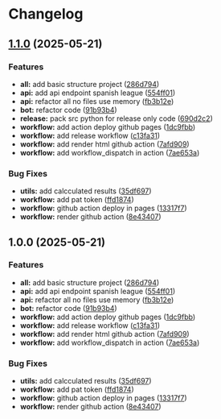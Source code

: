 # Changelog

## [1.1.0](https://github.com/andresmarinabad/quiniela_quinigol_bot/compare/v1.0.0...v1.1.0) (2025-05-21)


### Features

* **all:** add basic structure project ([286d794](https://github.com/andresmarinabad/quiniela_quinigol_bot/commit/286d794a40f456971357dbfe3869a10ea3fe62d6))
* **api:** add api endpoint spanish league ([554ff01](https://github.com/andresmarinabad/quiniela_quinigol_bot/commit/554ff01a0d9fb8ecadab61fe456b1a34b4e69099))
* **api:** refactor all no files use memory ([fb3b12e](https://github.com/andresmarinabad/quiniela_quinigol_bot/commit/fb3b12ec98d93a78be82efd55601a3429e231bef))
* **bot:** refactor code ([91b93b4](https://github.com/andresmarinabad/quiniela_quinigol_bot/commit/91b93b46439bc2a1cecca52602d8705a4aa10ac5))
* **release:** pack src python for release only code ([690d2c2](https://github.com/andresmarinabad/quiniela_quinigol_bot/commit/690d2c26ef8d9a3ac20c08227708e72912e3b568))
* **workflow:** add action deploy github pages ([1dc9fbb](https://github.com/andresmarinabad/quiniela_quinigol_bot/commit/1dc9fbbd67358e5855f4af1c2483b056befdb60a))
* **workflow:** add release workflow ([c13fa31](https://github.com/andresmarinabad/quiniela_quinigol_bot/commit/c13fa319668c69001a4e080a0f67515a66576929))
* **workflow:** add render html github action ([7afd909](https://github.com/andresmarinabad/quiniela_quinigol_bot/commit/7afd909bad2c2f24fa34715875110bc0257bfd21))
* **workflow:** add workflow_dispatch in action ([7ae653a](https://github.com/andresmarinabad/quiniela_quinigol_bot/commit/7ae653acd25af735d542f966396983d72be6657f))


### Bug Fixes

* **utils:** add calcculated results ([35df697](https://github.com/andresmarinabad/quiniela_quinigol_bot/commit/35df6971e517790ad6c8657213fcf6fd00f8fd5e))
* **workflow:** add pat token ([ffd1874](https://github.com/andresmarinabad/quiniela_quinigol_bot/commit/ffd1874b3c60550ed959a990985d050cdf742cf6))
* **workflow:** github action deploy in pages ([13317f7](https://github.com/andresmarinabad/quiniela_quinigol_bot/commit/13317f7b1978db62f56eb1bb152184338dbf6a2c))
* **workflow:** render github action ([8e43407](https://github.com/andresmarinabad/quiniela_quinigol_bot/commit/8e43407287b9bc799350e45af490dac3e6bf0cdf))

## 1.0.0 (2025-05-21)


### Features

* **all:** add basic structure project ([286d794](https://github.com/andresmarinabad/quiniela_quinigol_bot/commit/286d794a40f456971357dbfe3869a10ea3fe62d6))
* **api:** add api endpoint spanish league ([554ff01](https://github.com/andresmarinabad/quiniela_quinigol_bot/commit/554ff01a0d9fb8ecadab61fe456b1a34b4e69099))
* **api:** refactor all no files use memory ([fb3b12e](https://github.com/andresmarinabad/quiniela_quinigol_bot/commit/fb3b12ec98d93a78be82efd55601a3429e231bef))
* **bot:** refactor code ([91b93b4](https://github.com/andresmarinabad/quiniela_quinigol_bot/commit/91b93b46439bc2a1cecca52602d8705a4aa10ac5))
* **workflow:** add action deploy github pages ([1dc9fbb](https://github.com/andresmarinabad/quiniela_quinigol_bot/commit/1dc9fbbd67358e5855f4af1c2483b056befdb60a))
* **workflow:** add release workflow ([c13fa31](https://github.com/andresmarinabad/quiniela_quinigol_bot/commit/c13fa319668c69001a4e080a0f67515a66576929))
* **workflow:** add render html github action ([7afd909](https://github.com/andresmarinabad/quiniela_quinigol_bot/commit/7afd909bad2c2f24fa34715875110bc0257bfd21))
* **workflow:** add workflow_dispatch in action ([7ae653a](https://github.com/andresmarinabad/quiniela_quinigol_bot/commit/7ae653acd25af735d542f966396983d72be6657f))


### Bug Fixes

* **utils:** add calcculated results ([35df697](https://github.com/andresmarinabad/quiniela_quinigol_bot/commit/35df6971e517790ad6c8657213fcf6fd00f8fd5e))
* **workflow:** add pat token ([ffd1874](https://github.com/andresmarinabad/quiniela_quinigol_bot/commit/ffd1874b3c60550ed959a990985d050cdf742cf6))
* **workflow:** github action deploy in pages ([13317f7](https://github.com/andresmarinabad/quiniela_quinigol_bot/commit/13317f7b1978db62f56eb1bb152184338dbf6a2c))
* **workflow:** render github action ([8e43407](https://github.com/andresmarinabad/quiniela_quinigol_bot/commit/8e43407287b9bc799350e45af490dac3e6bf0cdf))
